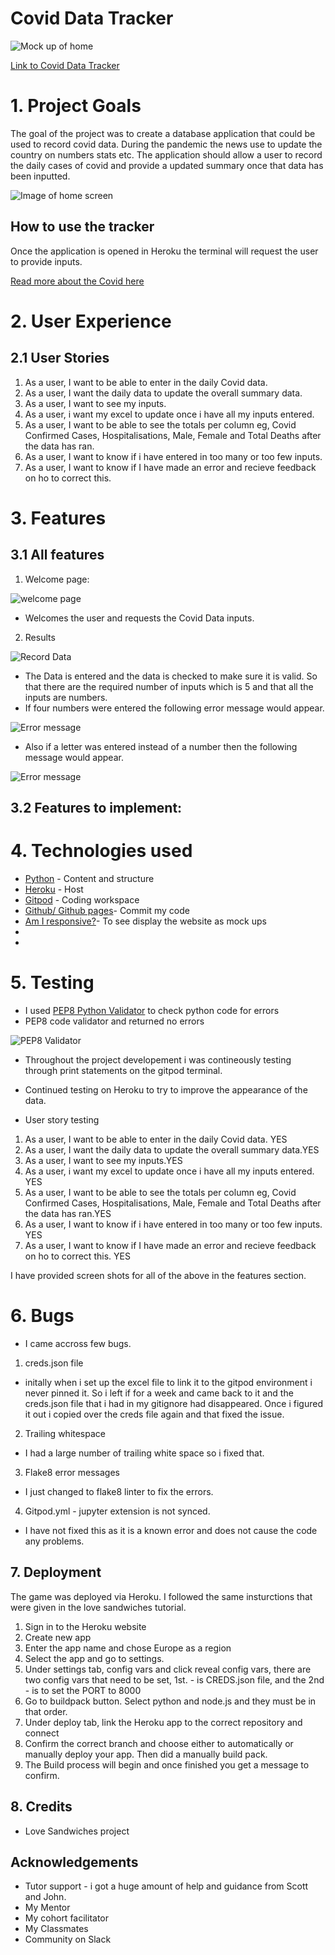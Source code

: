 # Covid Data Tracker 
![Mock up of home](/readmeimages/amiresponsiveimgcoviddata.PNG)

[Link to Covid Data Tracker](https://covid-data2022.herokuapp.com/)

# 1. Project Goals
The goal of the project was to create a database application that could be used to record covid data. During the pandemic the news use to update the country on numbers stats etc. The application should allow a user to record the daily cases of covid and provide a updated summary once that data has been inputted. 

![Image of home screen](/readmeimages/enteryourdata.PNG)
##  How to use the tracker
Once the application is opened in Heroku the terminal will request the user to provide inputs. 

[Read more about the Covid here](https://en.wikipedia.org/wiki/COVID-19)

# 2. User Experience

## 2.1 User Stories 
1. As a user, I want to be able to enter in the daily Covid data. 
2. As a user, I want the daily data to update the overall summary data.
3. As a user, I want to see my inputs.
4. As a user, i want my excel to update once i have all my inputs entered.
5. As a user, I want to be able to see the totals per column eg, Covid Confirmed Cases, Hospitalisations, Male, Female and Total Deaths after the data has ran.
6. As a user, I want to know if i have entered in too many or too few inputs. 
7. As a user, I want to know if I have made an error and recieve feedback on ho to correct this. 


# 3. Features

## 3.1 All features

1. Welcome page:

![welcome page](readmeimages/enteryourdata.PNG)

- Welcomes the user and requests the Covid Data inputs. 

2. Results 

![Record Data](readmeimages/dataentered.PNG)
- The Data is entered and the data is checked to make sure it is valid. So that there are the required number of inputs which is 5 and that all the inputs are numbers.
- If four numbers were entered the following error message would appear. 

![Error message](readmeimages/validationerror.PNG)

- Also if a letter was entered instead of a number then the following message would appear. 

![Error message](readmeimages/errormsgtwo.PNG)




## 3.2 Features to implement:




# 4. Technologies used 
* [Python](https://en.wikipedia.org/wiki/Python_(programming_language)) - Content and structure
* [Heroku](https://id.heroku.com/login) - Host
* [Gitpod](https://www.gitpod.io/) - Coding workspace
* [Github/ Github pages](https://github.com/)- Commit my code
* [Am I responsive?](http://ami.responsivedesign.is/#)- To see display the website as mock ups  
* 
* 



# 5. Testing 
- I used [PEP8 Python Validator](https://validator.w3.org/#validate_by_input) to check python code for errors 
- PEP8 code validator and returned no errors

![PEP8 Validator](readmeimages/pep8validator.PNG)

- Throughout the project developement i was contineously testing through print statements on the gitpod terminal. 
- Continued testing on Heroku to try to improve the appearance of the data.

- User story testing
1. As a user, I want to be able to enter in the daily Covid data. YES
2. As a user, I want the daily data to update the overall summary data.YES 
3. As a user, I want to see my inputs.YES 
4. As a user, i want my excel to update once i have all my inputs entered. YES 
5. As a user, I want to be able to see the totals per column eg, Covid Confirmed Cases, Hospitalisations, Male, Female and Total Deaths after the data has ran.YES 
6. As a user, I want to know if i have entered in too many or too few inputs. YES
7. As a user, I want to know if I have made an error and recieve feedback on ho to correct this. YES

I have provided screen shots for all of the above in the features section. 

# 6. Bugs
- I came accross few bugs. 
1. creds.json file
- initally when i set up the excel file to link it to the gitpod environment i never pinned it. So i left if for a week and came back to it and the creds.json file that i had in my gitignore had disappeared. Once i figured it out i copied over the creds file again and that fixed the issue. 
2. Trailing whitespace 
- I had a large number of trailing white space so i fixed that.
3. Flake8 error messages
- I just changed to flake8 linter to fix the errors. 
4. Gitpod.yml - jupyter extension is not synced.
- I have not fixed this as it is a known error and does not cause the code any problems. 






## 7. Deployment

The game was deployed via Heroku. I followed the same insturctions that were given in the love sandwiches tutorial. 
1. Sign in to the Heroku website 
2. Create new app
3. Enter the app name and chose Europe as a region 
4. Select the app and go to settings. 
5. Under settings tab, config vars and click reveal config vars, there are two config vars that need to be set,  1st. -  is CREDS.json file, and the 2nd -  is to set the PORT to 8000
6. Go to buildpack button. Select python and node.js and they must be in that order. 
7. Under deploy tab, link the Heroku app to the correct repository and connect
8. Confirm the correct branch and choose either to automatically or manually deploy your app. Then did a manually build pack. 
9. The Build process will begin and once finished you get a message to confirm. 



## 8. Credits
- Love Sandwiches project

## Acknowledgements
- Tutor support - i got a huge amount of help and guidance from Scott and John. 
- My Mentor
- My cohort facilitator
- My Classmates
- Community on Slack




